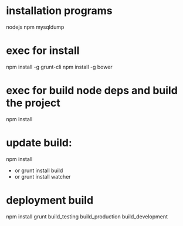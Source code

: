 # installation programs
nodejs
npm
mysqldump

# exec for install
npm install -g grunt-cli
npm install -g bower

# exec for build node deps and build the project
npm install

# update build:
npm install
* or
grunt install build
* or
grunt install watcher

# deployment build
npm install
grunt build_testing build_production build_development